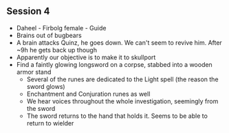 ## Session 4
* Daheel - Firbolg female - Guide
* Brains out of bugbears
* A brain attacks Quinz, he goes down. We can't seem to revive him. After ~9h he gets back up though
* Apparently our objective is to make it to skullport
* Find a faintly glowing longsword on a corpse, stabbed into a wooden armor stand
  * Several of the runes are dedicated to the Light spell (the reason the sword glows)
  * Enchantment and Conjuration runes as well
  * We hear voices throughout the whole investigation, seemingly from the sword
  * The sword returns to the hand that holds it. Seems to be able to return to wielder